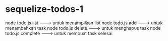 # sequelize-todos-1
node todo.js list ---> untuk menampilkan list
node todo.js add <task> ---> untuk menambahkan task
node todo.js delete <id> ---> untuk menghapus task
node todo.js complete <id> ---> untuk membuat task selesai
